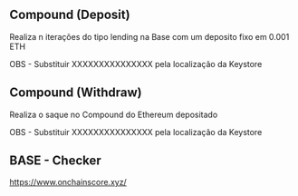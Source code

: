 ## Compound (Deposit)
Realiza n iterações do tipo lending na Base com um deposito fixo em 0.001 ETH

OBS - Substituir XXXXXXXXXXXXXXX pela localização da Keystore

## Compound (Withdraw)
Realiza o saque no Compound do Ethereum depositado

OBS - Substituir XXXXXXXXXXXXXXX pela localização da Keystore

## BASE - Checker
https://www.onchainscore.xyz/
